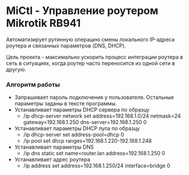 # MiCtl - Управление роутером Mikrotik RB941

Автоматизирует рутинную операцию смены локального IP-адреса роутера и связанных параметров (DNS, DHCP).

Цель проекта - максимально ускорить процесс интеграции роутера в сеть в ситуациях, когда роутер часто 
переносится из одной сети в другую.

### Алгоритм работы
- Запрашивает пароль подключения у пользователя. Остальные параметры заданы в тексте программы.
- Устанавливает параметры DHCP сервера по образцу
  - /ip dhcp-server network set address=192.168.1.0/24 netmask=24 gateway=192.168.1.250 dns-server=192.168.1.250 0
- Устанавливает параметры DHCP пула по образцу
  - /ip dhcp-server set address-pool=dhcp 0
  - /ip pool set dhcp ranges=192.168.1.220-192.168.1.248
- Устанавливает параметры DNS
  - /ip dns static set name=router.lan address=192.168.1.250 0
- Устанавливает адрес роутера
  - /ip address set address=192.168.1.250/24 interface=bridge 0
